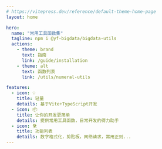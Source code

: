 ```yaml
---
# https://vitepress.dev/reference/default-theme-home-page
layout: home

hero:
  name: "常用工具函数集"
  tagline: npm i @yf-bigdata/bigdata-utils
  actions:
    - theme: brand
      text: 指南
      link: /guide/installation
    - theme: alt
      text: 函数列表
      link: /utils/numeral-utils

features:
  - icon: 💡
    title: 轻量
    details: 基于Vite+TypeScript开发
  - icon: 📦
    title: 让你的开发更简单
    details: 提供常用工具函数，日常开发的得力助手
  - icon: 🛠️
    title: 功能列表
    details: 数字格式化，剪贴板，网络请求，常用正则...
---
```


